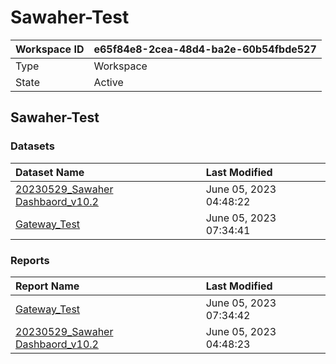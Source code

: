 



# Sawaher-Test

|Workspace ID|e65f84e8-2cea-48d4-ba2e-60b54fbde527|
| :--- | :--- |
|Type|Workspace|
|State|Active|

## Sawaher-Test

### Datasets

|Dataset Name|Last Modified|
| :--- | :--- |
|[20230529_Sawaher Dashbaord_v10.2](../Datasets/20230529_Sawaher-Dashbaord_v10.2.md)|June 05, 2023 04:48:22|
|[Gateway_Test](../Datasets/Gateway_Test.md)|June 05, 2023 07:34:41|

### Reports

|Report Name|Last Modified|
| :--- | :--- |
|[Gateway_Test](../Reports/Gateway_Test.md)|June 05, 2023 07:34:42|
|[20230529_Sawaher Dashbaord_v10.2](../Reports/20230529_Sawaher-Dashbaord_v10.2.md)|June 05, 2023 04:48:23|
